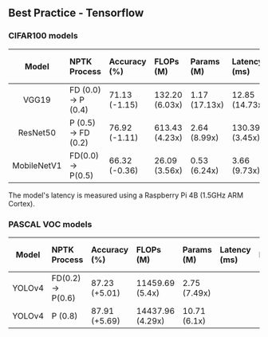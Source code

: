 ## Best Practice - Tensorflow
### CIFAR100 models
|Model|NPTK Process|Accuracy (%)|FLOPs (M)|Params (M)|Latency (ms)|Best Practice Link|
|:---:|:---|:---|:---|:---|:---|:---:|
|VGG19|FD (0.0) &rarr; P (0.4)|71.13 (-1.15)|132.20 (6.03x)|1.17 (17.13x)|12.85 (14.73x)|[link](./CIFAR100_models/VGG19.ipynb)|
|ResNet50|P (0.5) &rarr; FD (0.2)|76.92 (-1.11)|613.43 (4.23x)|2.64 (8.99x)|130.39 (3.45x)|[link](./CIFAR100_models/ResNet50.ipynb)|
|MobileNetV1|FD(0.0) &rarr; P(0.5)| 66.32 (-0.36)|26.09 (3.56x)| 0.53 (6.24x)|3.66 (9.73x)|[link](./CIFAR100_models/MobileNetV1.ipynb)|

The model's latency is measured using a Raspberry Pi 4B (1.5GHz ARM Cortex).

### PASCAL VOC models
|Model|NPTK Process|Accuracy (%)|FLOPs (M)|Params (M)|Latency (ms)|Best Practice Link|
|:---:|:---|:---|:---|:---|:---|:---:|
|YOLOv4|FD(0.2) &rarr; P(0.6)|87.23 (+5.01)|11459.69 (5.4x)|2.75 (7.49x)||[link](./PASCAL_VOC_models/YOLOv4.ipynb)|
|YOLOv4|P (0.8)|87.91 (+5.69)|14437.96 (4.29x)|10.71 (6.1x)||[link](./PASCAL_VOC_models/TF_YOLOv4_0_8.ipynb)|
